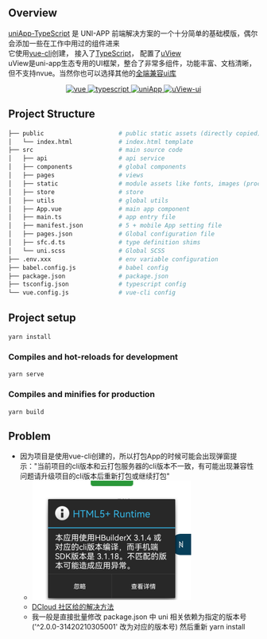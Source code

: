 ## Overview

[uniApp-TypeScript](https://github.com/EatMyOneFoot/uniApp-TypeScript) 是 UNI-APP 前端解决方案的一个十分简单的基础模版，偶尔会添加一些在工作中用过的组件进来  
它使用[vue-cli](https://cli.vuejs.org/zh/config/)创建，
接入了[TypeScript](https://www.typescriptlang.org/)，
配置了[uView](https://www.uviewui.com/components/intro.html)  
uView是uni-app生态专用的UI框架，整合了非常多组件，功能丰富、文档清晰，但不支持nvue。当然你也可以选择其他的[全端兼容ui库](https://ask.dcloud.net.cn/article/35489)

<p align="center">
  <a href="https://github.com/vuejs/vue">
    <img src="https://img.shields.io/badge/vue-2.6.11-brightgreen.svg" alt="vue">
  </a>
  <a href="https://www.typescriptlang.org/">
    <img src="https://img.shields.io/badge/typescript-3.6.4-brightgreen.svg" alt="typescript">
  </a>
  <a href="https://uniapp.dcloud.io/api/README">
    <img src="https://img.shields.io/badge/uniApp-HBuilderX版本3.1.4-blue.svg" alt="uniApp">
  </a>
  <a href="http://www.uviewui.com/components/intro.html">
    <img src="https://img.shields.io/badge/uView-1.8.3-brightgreen.svg" alt="uView-ui">
  </a>
</p>


## Project Structure

```bash
├── public                     # public static assets (directly copied)
│   └── index.html             # index.html template
├── src                        # main source code
│   ├── api                    # api service
│   ├── components             # global components
│   ├── pages                  # views
│   ├── static                 # module assets like fonts, images (processed by webpack)
│   ├── store                  # store
│   ├── utils                  # global utils
│   ├── App.vue                # main app component
│   ├── main.ts                # app entry file
│   ├── manifest.json          # 5 + mobile App setting file
│   ├── pages.json             # Global configuration file
│   ├── sfc.d.ts               # type definition shims
│   └── uni.scss               # Global SCSS
├── .env.xxx                   # env variable configuration
├── babel.config.js            # babel config
├── package.json               # package.json
├── tsconfig.json              # typescript config
└── vue.config.js              # vue-cli config
```

## Project setup

```
yarn install
```

### Compiles and hot-reloads for development

```
yarn serve
```

### Compiles and minifies for production

```
yarn build
```

## Problem

* 因为项目是使用vue-cli创建的，所以打包App的时候可能会出现弹窗提示："当前项目的cli版本和云打包服务器的cli版本不一致，有可能出现兼容性问题请升级项目的cli版本后重新打包或继续打包"
  * <img width="320px" height="240px" src="https://github.com/EatMyOneFoot/uniApp-TypeScript/blob/master/src/static/20210703110525.png">
  * [DCloud 社区给的解决方法](https://ask.dcloud.net.cn/article/35627)
  * 我一般是直接批量修改 package.json 中 uni 相关依赖为指定的版本号('^2.0.0-31420210305001' 改为对应的版本号) 然后重新 yarn install
